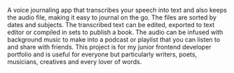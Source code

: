 A voice journaling app that transcribes your speech into text and also keeps the audio file, making it easy to journal on the go. The files are sorted by dates and subjects. The transcribed text can be edited, exported to text editor or compiled in sets to publish a book. The audio can be infused with background music to make into a podcast or playlist that you can listen to and share with friends. This project is for my junior frontend developer portfolio and is useful for everyone but particularly writers, poets, musicians, creatives and every lover of words.
